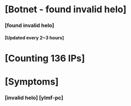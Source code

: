 # [Botnet - found invalid helo]
### [found invalid helo]
#### [Updated every 2~3 hours]

# [Counting 136 IPs]

# [Symptoms] 
###   [invalid helo] [ylmf-pc]
